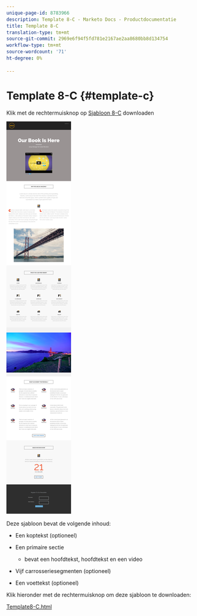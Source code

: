 ```yaml
---
unique-page-id: 8783966
description: Template 8-C - Marketo Docs - Productdocumentatie
title: Template 8-C
translation-type: tm+mt
source-git-commit: 2969e6f94f5fd781e2167ae2aa8680bb8d134754
workflow-type: tm+mt
source-wordcount: '71'
ht-degree: 0%

---
```



# Template 8-C {#template-c}

Klik met de rechtermuisknop op [Sjabloon 8-C](http://docs.marketo.com/download/attachments/8783966/template-8c.html?version=1&amp;modificationdate=1482175053000&amp;api=v2) downloaden

![](assets/image2015-7-29-14-3a12-3a24.png)

Deze sjabloon bevat de volgende inhoud:

* Een koptekst (optioneel)
* Een primaire sectie

   * bevat een hoofdtekst, hoofdtekst en een video

* Vijf carrosseriesegmenten (optioneel)
* Een voettekst (optioneel)

Klik hieronder met de rechtermuisknop om deze sjabloon te downloaden:

[Template8-C.html](http://docs.marketo.com/download/attachments/8783966/template-8c.html?version=1&amp;modificationdate=1482175053000&amp;api=v2)
